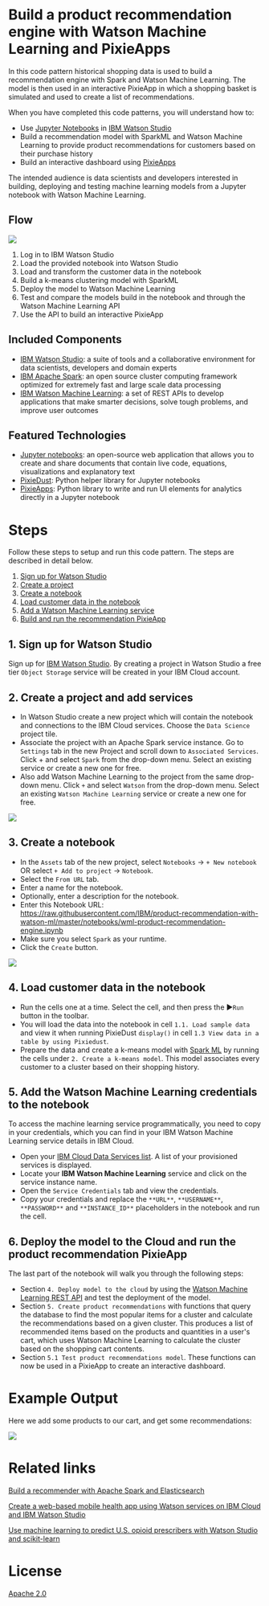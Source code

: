 # Build a product recommendation engine with Watson Machine Learning and PixieApps

In this code pattern historical shopping data is used to build a recommendation engine with Spark and Watson Machine Learning. The model is then used in an interactive PixieApp in which a shopping basket is simulated and used to create a list of recommendations.

When you have completed this code patterns, you will understand how to:

* Use [Jupyter Notebooks](http://jupyter.org/) in [IBM Watson Studio](https://dataplatform.ibm.com/)
* Build a recommendation model with SparkML and Watson Machine Learning to provide product recommendations for customers based on their purchase history
* Build an interactive dashboard using [PixieApps](https://ibm-watson-data-lab.github.io/pixiedust/pixieapps.html)

The intended audience is data scientists and developers interested in building, deploying and testing machine learning models from a Jupyter notebook with Watson Machine Learning.

## Flow

![](doc/source/images/pattern-architecture-diagram.png)

1. Log in to IBM Watson Studio
1. Load the provided notebook into Watson Studio
1. Load and transform the customer data in the notebook
1. Build a k-means clustering model with SparkML
1. Deploy the model to Watson Machine Learning
1. Test and compare the models build in the notebook and through the Watson Machine Learning API
1. Use the API to build an interactive PixieApp

## Included Components

* [IBM Watson Studio](https://console.bluemix.net/catalog/services/watson-studio): a suite of tools and a collaborative environment for data scientists, developers and domain experts
* [IBM Apache Spark](https://console.ng.bluemix.net/catalog/services/apache-spark): an open source cluster computing framework optimized for extremely fast and large scale data processing
* [IBM Watson Machine Learning](https://console.bluemix.net/catalog/services/machine-learning): a set of REST APIs to develop applications that make smarter decisions, solve tough problems, and improve user outcomes

## Featured Technologies

* [Jupyter notebooks](http://jupyter.org/): an open-source web application that allows you to create and share documents that contain live code, equations, visualizations and explanatory text
* [PixieDust](https://pixiedust.github.io/pixiedust/): Python helper library for Jupyter notebooks
* [PixieApps](https://pixiedust.github.io/pixiedust/pixieapps.html): Python library to write and run UI elements for analytics directly in a Jupyter notebook

<!--
# Watch the video
-->


# Steps

Follow these steps to setup and run this code pattern. The steps are described in detail below.

1. [Sign up for Watson Studio](#1-sign-up-for-watson-studio)
1. [Create a project](#2-create-a-project)
1. [Create a notebook](#3-create-the-notebook)
1. [Load customer data in the notebook](#4-load-customer-data)
1. [Add a Watson Machine Learning service](#5-add-watson-machine-learning)
1. [Build and run the recommendation PixieApp](#6-build-the-pixieapp)

## 1. Sign up for Watson Studio

Sign up for [IBM Watson Studio](https://dataplatform.ibm.com). By creating a project in Watson Studio a free tier ``Object Storage`` service will be created in your IBM Cloud account.

## 2. Create a project and add services

* In Watson Studio create a new project which will contain the notebook and connections to the IBM Cloud services. Choose the `Data Science` project tile.
* Associate the project with an Apache Spark service instance. Go to `Settings` tab in the new Project and scroll down to `Associated Services`. Click + and select `Spark` from the drop-down menu. Select an existing service or create a new one for free.
* Also add Watson Machine Learning to the project from the same drop-down menu. Click `+` and select `Watson` from the drop-down menu. Select an existing `Watson Machine Learning` service or create a new one for free.

 ![](doc/source/images/add_spark.png)

## 3. Create a notebook

* In the `Assets` tab of the new project, select `Notebooks` -> `+ New notebook` OR select `+ Add to project` -> `Notebook`.
* Select the `From URL` tab.
* Enter a name for the notebook.
* Optionally, enter a description for the notebook.
* Enter this Notebook URL: https://raw.githubusercontent.com/IBM/product-recommendation-with-watson-ml/master/notebooks/wml-product-recommendation-engine.ipynb
* Make sure you select `Spark` as your runtime.
* Click the `Create` button.

![](doc/source/images/new_notebook.png)

## 4. Load customer data in the notebook

* Run the cells one at a time. Select the cell, and then press the &#9654;`Run` button in the toolbar.
* You will load the data into the notebook in cell `1.1. Load sample data` and view it when running PixieDust `display()` in cell `1.3 View data in a table by using Pixiedust`.
* Prepare the data and create a k-means model with [Spark ML](http://spark.apache.org/docs/2.0.0/api/python/pyspark.ml.html) by running the cells under `2. Create a k-means model`. This model associates every customer to a cluster based on their shopping history.

## 5. Add the Watson Machine Learning credentials to the notebook

To access the machine learning service programmatically, you need to copy in your credentials, which you can find in your IBM Watson Machine Learning service details in IBM Cloud.

* Open your [IBM Cloud Data Services list](https://apsportal.ibm.com/settings/services?context=analytics). A list of your provisioned services is displayed.
* Locate your **IBM Watson Machine Learning** service and click on the service instance name.
* Open the `Service Credentials` tab and view the credentials.
* Copy your credentials and replace the `**URL**`, `**USERNAME**`, `**PASSWORD**` and `**INSTANCE_ID**` placeholders in the notebook and run the cell.

## 6. Deploy the model to the Cloud and run the product recommendation PixieApp

The last part of the notebook will walk you through the following steps:

* Section `4. Deploy model to the cloud` by using the [Watson Machine Learning REST API](http://watson-ml-api.mybluemix.net/) and test the deployment of the model.
* Section `5. Create product recommendations` with functions that query the database to find the most popular items for a cluster and calculate the recommendations based on a given cluster. This produces a list of recommended items based on the products and quantities in a user's cart, which uses Watson Machine Learning to calculate the cluster based on the shopping cart contents.
* Section `5.1 Test product recommendations model`. These functions can now be used in a PixieApp to create an interactive dashboard.

# Example Output

Here we add some products to our cart, and get some recommendations:

![](doc/source/images/ProductRecommenderExampleOutput.png)

# Related links

[Build a recommender with Apache Spark and Elasticsearch](https://developer.ibm.com/code/patterns/build-a-recommender-with-apache-spark-and-elasticsearch/)

[Create a web-based mobile health app using Watson services on IBM Cloud and IBM Watson Studio](https://developer.ibm.com/code/patterns/develop-web-based-mobile-health-app-uses-machine-learning/)

[Use machine learning to predict U.S. opioid prescribers with Watson Studio and scikit-learn](https://developer.ibm.com/code/patterns/analyze-open-medical-data-sets-to-gain-insights/)

# License

[Apache 2.0](LICENSE)
